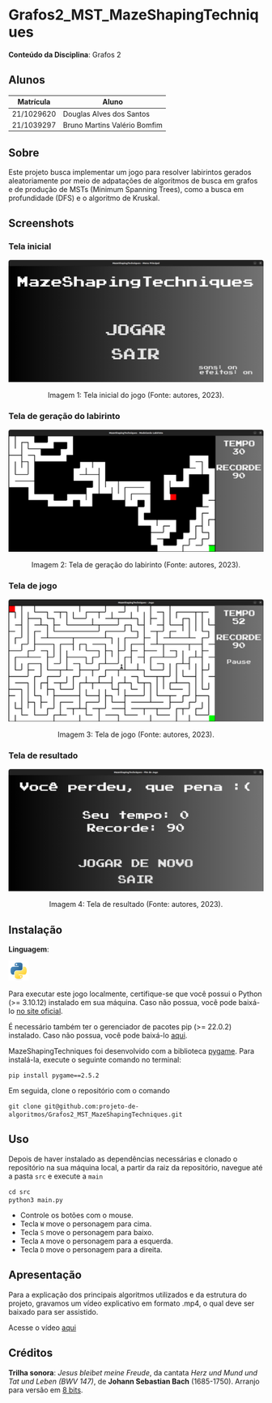 # Grafos2_MST_MazeShapingTechniques

**Conteúdo da Disciplina**: Grafos 2<br>

## Alunos
|Matrícula | Aluno |
| -- | -- |
| 21/1029620 | Douglas Alves dos Santos |
| 21/1039297 | Bruno Martins Valério Bomfim |

## Sobre 
Este projeto busca implementar um jogo para resolver labirintos gerados aleatoriamente por meio de adpatações de algoritmos de busca em grafos e de produção de MSTs (Minimum Spanning Trees), como a busca em profundidade (DFS) e o algoritmo de Kruskal.

## Screenshots
### Tela inicial
![screenshot da tela inicial](assets/screenshots/screenshot_menu_principal.png)

<p align="center">Imagem 1: Tela inicial do jogo (Fonte: autores, 2023).</p>

### Tela de geração do labirinto
![screenshot da tela de geração](assets/screenshots/screenshot_geracao_labirinto.png)

<p align="center">Imagem 2: Tela de geração do labirinto (Fonte: autores, 2023).</p>

### Tela de jogo
![screenshot da tela de jogo](assets/screenshots/screenshot_jogando.png)

<p align="center">Imagem 3: Tela de jogo (Fonte: autores, 2023).</p>

### Tela de resultado 
![screenshot da tela inicial](assets/screenshots/screenshot_derrota.png)

<p align="center">Imagem 4: Tela de resultado (Fonte: autores, 2023).</p>

## Instalação 
**Linguagem**:

<p align="left"><a href="https://www.python.org" target="_blank" rel="noreferrer"> <img src="https://raw.githubusercontent.com/devicons/devicon/master/icons/python/python-original.svg" alt="python" width="40" height="40"/> </a></p>

Para executar este jogo localmente, certifique-se que você possui o Python (>= 3.10.12) instalado em sua máquina. Caso não possua, você pode baixá-lo [no site oficial](https://www.python.org/downloads/).

É necessário também ter o gerenciador de pacotes pip (>= 22.0.2) instalado. Caso não possua, você pode baixá-lo [aqui](https://pypi.org/project/pip/).

MazeShapingTechniques foi desenvolvido com a biblioteca [pygame](https://www.pygame.org/news). Para instalá-la, execute o seguinte comando no terminal:

    pip install pygame==2.5.2

Em seguida, clone o repositório com o comando

    git clone git@github.com:projeto-de-algoritmos/Grafos2_MST_MazeShapingTechniques.git
## Uso 
Depois de haver instalado as dependências necessárias e clonado o repositório na sua máquina local, a partir da raiz da repositório, navegue até a pasta `src` e execute a `main`

    cd src
    python3 main.py

- Controle os botões com o mouse.
- Tecla `W` move o personagem para cima.
- Tecla `S` move o personagem para baixo.
- Tecla `A` move o personagem para a esquerda.
- Tecla `D` move o personagem para a direita.

## Apresentação
Para a explicação dos principais algoritmos utilizados e da estrutura do projeto, gravamos um vídeo explicativo em formato .mp4, o qual deve ser baixado para ser assistido.

Acesse o vídeo [aqui](assets/apresentacao.mp4)

## Créditos
**Trilha sonora**: *Jesus bleibet meine Freude*, da cantata *Herz und Mund und Tat und Leben (BWV 147)*, de **Johann Sebastian Bach** (1685-1750). Arranjo para versão em [8 bits](https://www.youtube.com/watch?v=KUf-CmUKd1w).



